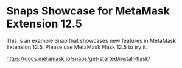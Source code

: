 # Snaps Showcase for MetaMask Extension 12.5

This is an example Snap that showcases new features in MetaMask Extension 12.5. Please use MetaMask Flask 12.5 to try it. 

https://docs.metamask.io/snaps/get-started/install-flask/
